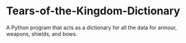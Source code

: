 # Tears-of-the-Kingdom-Dictionary
A Python program that acts as a dictionary for all the data for armour, weapons, shields, and bows.
